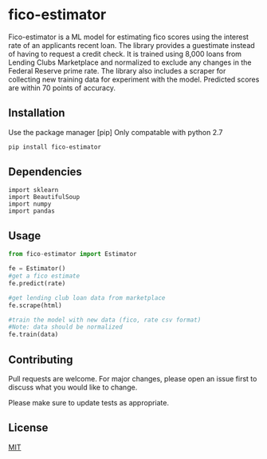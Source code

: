 # fico-estimator

Fico-estimator is a ML model for estimating fico scores using the interest rate of an applicants recent loan. The library provides a guestimate instead of having to request a credit check. It is trained using 8,000 loans from Lending Clubs Marketplace and normalized to exclude any changes in the Federal Reserve prime rate. The library also includes a scraper for collecting new training data for experiment with the model. Predicted scores are within 70 points of accuracy. 
## Installation

Use the package manager [pip] Only compatable with python 2.7
```bash
pip install fico-estimator
```

## Dependencies
```
import sklearn
import BeautifulSoup
import numpy
import pandas
```

## Usage

```python
from fico-estimator import Estimator

fe = Estimator()
#get a fico estimate
fe.predict(rate)

#get lending club loan data from marketplace
fe.scrape(html)

#train the model with new data (fico, rate csv format)
#Note: data should be normalized 
fe.train(data)

```

## Contributing
Pull requests are welcome. For major changes, please open an issue first to discuss what you would like to change.

Please make sure to update tests as appropriate.

## License
[MIT](https://choosealicense.com/licenses/mit/)
